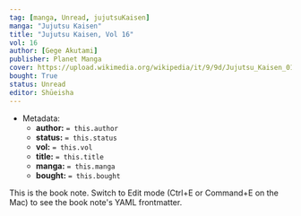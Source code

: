```yaml
---
tag: [manga, Unread, jujutsuKaisen]
manga: "Jujutsu Kaisen"
title: "Jujutsu Kaisen, Vol 16"
vol: 16
author: [Gege Akutami]
publisher: Planet Manga
cover: https://upload.wikimedia.org/wikipedia/it/9/9d/Jujutsu_Kaisen_01.jpg
bought: True
status: Unread
editor: Shūeisha
---
```


- Metadata:
    - **author:** `= this.author`
    - **status:** `= this.status`
    - **vol:** `= this.vol`
    - **title:** `= this.title`
    - **manga:** `= this.manga`
    - **bought:** `= this.bought`

This is the book note. Switch to Edit mode (Ctrl+E or Command+E on the Mac) to see the book note's YAML frontmatter.